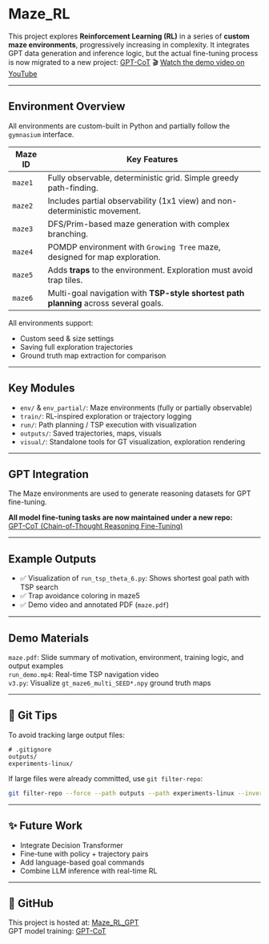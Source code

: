 # Maze_RL


This project explores **Reinforcement Learning (RL)** in a series of **custom maze environments**, progressively increasing in complexity. It integrates GPT data generation and inference logic, but the actual fine-tuning process is now migrated to a new project: [GPT-CoT](https://github.com/Seanaaa0/GPT-CoT)
🎬 [Watch the demo video on YouTube](https://youtu.be/l3tni0Ts-eE)

---

## Environment Overview

All environments are custom-built in Python and partially follow the `gymnasium` interface.

| Maze ID  | Key Features |
|----------|--------------|
| `maze1`  | Fully observable, deterministic grid. Simple greedy path-finding. |
| `maze2`  | Includes partial observability (1x1 view) and non-deterministic movement. |
| `maze3`  | DFS/Prim-based maze generation with complex branching. |
| `maze4`  | POMDP environment with `Growing Tree` maze, designed for map exploration. |
| `maze5`  | Adds **traps** to the environment. Exploration must avoid trap tiles. |
| `maze6`  | Multi-goal navigation with **TSP-style shortest path planning** across several goals. |

All environments support:
- Custom seed & size settings
- Saving full exploration trajectories
- Ground truth map extraction for comparison

---

## Key Modules

- `env/` & `env_partial/`: Maze environments (fully or partially observable)
- `train/`: RL-inspired exploration or trajectory logging
- `run/`: Path planning / TSP execution with visualization
- `outputs/`: Saved trajectories, maps, visuals
- `visual/`: Standalone tools for GT visualization, exploration rendering

---

## GPT Integration

The Maze environments are used to generate reasoning datasets for GPT fine-tuning.

 **All model fine-tuning tasks are now maintained under a new repo:**  
 [GPT-CoT (Chain-of-Thought Reasoning Fine-Tuning)](https://github.com/Seanaaa0/GPT-CoT)

---

## Example Outputs

- ✅ Visualization of `run_tsp_theta_6.py`: Shows shortest goal path with TSP search
- ✅ Trap avoidance coloring in maze5
- ✅ Demo video and annotated PDF (`maze.pdf`)

---

## Demo Materials

 `maze.pdf`: Slide summary of motivation, environment, training logic, and output examples  
 `run_demo.mp4`: Real-time TSP navigation video  
 `v3.py`: Visualize `gt_maze6_multi_SEED*.npy` ground truth maps

---

## 📌 Git Tips

To avoid tracking large output files:

```
# .gitignore
outputs/
experiments-linux/
```

If large files were already committed, use `git filter-repo`:

```bash
git filter-repo --force --path outputs --path experiments-linux --invert-paths
```

---

## ✨ Future Work

- Integrate Decision Transformer
- Fine-tune with policy + trajectory pairs
- Add language-based goal commands
- Combine LLM inference with real-time RL

---

## 🔗 GitHub

This project is hosted at: [Maze_RL_GPT](https://github.com/Seanaaa0/Maze_RL)  
GPT model training: [GPT-CoT](https://github.com/Seanaaa0/GPT-CoT)
